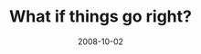 ---
layout: base.njk
title : 'What if things go right?' 
view_title : 'What if things go right?' 
year : '2008' 
date : '2008-10-02' 
img_file : '/drawing/whatifthingsgoright.jpg' 
html_file : 'whatifthingsgoright' 
next_html : 'mybrainisgone.html' 
year_order : '442' 
permalink : "title/{{html_file}}.html"
---